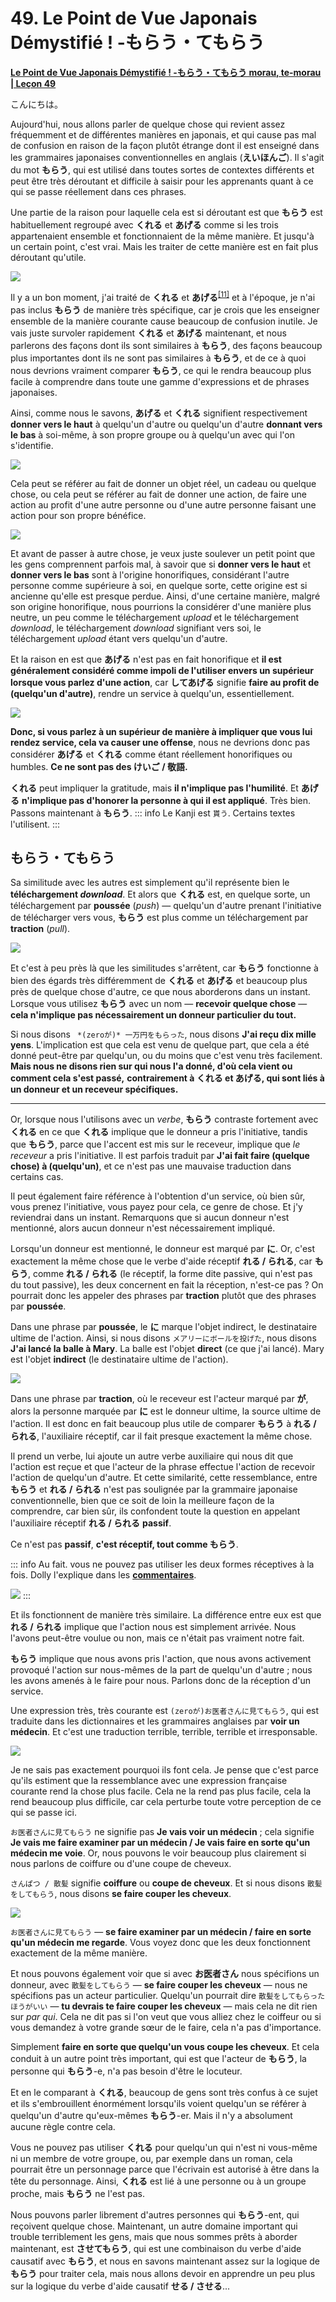 # **49. Le Point de Vue Japonais Démystifié ! -もらう・てもらう**

[**Le Point de Vue Japonais Démystifié ! -もらう・てもらう morau, te-morau | Leçon 49**](https://www.youtube.com/watch?v=CESFJaFp8FI&list=PLg9uYxuZf8x_A-vcqqyOFZu06WlhnypWj&index=51&pp=iAQB)

こんにちは。

Aujourd'hui, nous allons parler de quelque chose qui revient assez fréquemment et de différentes manières en japonais, et qui cause pas mal de confusion en raison de la façon plutôt étrange dont il est enseigné dans les grammaires japonaises conventionnelles en anglais (**えいほんご**). Il s'agit du mot **もらう**, qui est utilisé dans toutes sortes de contextes différents et peut être très déroutant et difficile à saisir pour les apprenants quant à ce qui se passe réellement dans ces phrases.

Une partie de la raison pour laquelle cela est si déroutant est que **もらう** est habituellement regroupé avec **くれる** et **あげる** comme si les trois appartenaient ensemble et fonctionnaient de la même manière. Et jusqu'à un certain point, c'est vrai. Mais les traiter de cette manière est en fait plus déroutant qu'utile.

![](../media/image852.webp)

Il y a un bon moment, j'ai traité de **くれる** et **あげる**<sup>[[11]](./11-compound-sentences-くれる-あげる-and-more-uses-of-the-て-form.md)</sup> et à l'époque, je n'ai pas inclus **もらう** de manière très spécifique, car je crois que les enseigner ensemble de la manière courante cause beaucoup de confusion inutile. Je vais juste survoler rapidement **くれる** et **あげる** maintenant, et nous parlerons des façons dont ils sont similaires à **もらう**, des façons beaucoup plus importantes dont ils ne sont pas similaires à **もらう**, et de ce à quoi nous devrions vraiment comparer **もらう**, ce qui le rendra beaucoup plus facile à comprendre dans toute une gamme d'expressions et de phrases japonaises.

Ainsi, comme nous le savons, **あげる** et **くれる** signifient respectivement **donner vers le haut** à quelqu'un d'autre ou quelqu'un d'autre **donnant vers le bas** à soi-même, à son propre groupe ou à quelqu'un avec qui l'on s'identifie.

![](../media/image1090.webp)

Cela peut se référer au fait de donner un objet réel, un cadeau ou quelque chose, ou cela peut se référer au fait de donner une action, de faire une action au profit d'une autre personne ou d'une autre personne faisant une action pour son propre bénéfice.

![](../media/image744.webp)

Et avant de passer à autre chose, je veux juste soulever un petit point que les gens comprennent parfois mal, à savoir que si **donner vers le haut** et **donner vers le bas** sont à l'origine honorifiques, considérant l'autre personne comme supérieure à soi, en quelque sorte, cette origine est si ancienne qu'elle est presque perdue. Ainsi, d'une certaine manière, malgré son origine honorifique, nous pourrions la considérer d'une manière plus neutre, un peu comme le téléchargement *upload* et le téléchargement *download*, le téléchargement *download* signifiant vers soi, le téléchargement *upload* étant vers quelqu'un d'autre.

Et la raison en est que **あげる** n'est pas en fait honorifique et **il est généralement considéré comme impoli de l'utiliser envers un supérieur lorsque vous parlez d'une action**, car **してあげる** signifie **faire au profit de (quelqu'un d'autre)**, rendre un service à quelqu'un, essentiellement.

![](../media/image693.webp)

**Donc, si vous parlez à un supérieur de manière à impliquer que vous lui rendez service, cela va causer une offense**, nous ne devrions donc pas considérer **あげる** et **くれる** comme étant réellement honorifiques ou humbles. **Ce ne sont pas des けいご / 敬語.**

**くれる** peut impliquer la gratitude, mais **il n'implique pas l'humilité**. Et **あげる** **n'implique pas d'honorer la personne à qui il est appliqué**. Très bien. Passons maintenant à **もらう**.
::: info
Le Kanji est `貰う`. Certains textes l'utilisent.
:::

## もらう・てもらう

Sa similitude avec les autres est simplement qu'il représente bien le **téléchargement *download***. Et alors que **くれる** est, en quelque sorte, un téléchargement par **poussée** (*push*) — quelqu'un d'autre prenant l'initiative de télécharger vers vous, **もらう** est plus comme un téléchargement par **traction** (*pull*).

![](../media/image1103.webp)

Et c'est à peu près là que les similitudes s'arrêtent, car **もらう** fonctionne à bien des égards très différemment de **くれる** et **あげる** et beaucoup plus près de quelque chose d'autre, ce que nous aborderons dans un instant. Lorsque vous utilisez **もらう** avec un nom — **recevoir quelque chose** — **cela n'implique pas nécessairement un donneur particulier du tout.**

Si nous disons ` *(zeroが)* 一万円をもらった`, nous disons **J'ai reçu dix mille yens**. L'implication est que cela est venu de quelque part, que cela a été donné peut-être par quelqu'un, ou du moins que c'est venu très facilement. **Mais nous ne disons rien sur qui nous l'a donné, d'où cela vient ou comment cela s'est passé,** **contrairement à くれる et あげる, qui sont liés à un donneur et un receveur spécifiques.**

---

Or, lorsque nous l'utilisons avec un *verbe*, **もらう** contraste fortement avec **くれる** en ce que **くれる** implique que le donneur a pris l'initiative, tandis que **もらう**, parce que l'accent est mis sur le receveur, implique que *le receveur* a pris l'initiative. Il est parfois traduit par **J'ai fait faire (quelque chose) à (quelqu'un)**, et ce n'est pas une mauvaise traduction dans certains cas.

Il peut également faire référence à l'obtention d'un service, où bien sûr, vous prenez l'initiative, vous payez pour cela, ce genre de chose. Et j'y reviendrai dans un instant. Remarquons que si aucun donneur n'est mentionné, alors aucun donneur n'est nécessairement impliqué.

Lorsqu'un donneur est mentionné, le donneur est marqué par **に**. Or, c'est exactement la même chose que le verbe d'aide réceptif **れる / られる**, car **もらう**, comme **れる / られる** (le réceptif, la forme dite passive, qui n'est pas du tout passive), les deux concernent en fait la réception, n'est-ce pas ? On pourrait donc les appeler des phrases par **traction** plutôt que des phrases par **poussée**.

Dans une phrase par **poussée**, le **に** marque l'objet indirect, le destinataire ultime de l'action. Ainsi, si nous disons `メアリーにボールを投げた`, nous disons **J'ai lancé la balle à Mary**. La balle est l'objet **direct** (ce que j'ai lancé). Mary est l'objet **indirect** (le destinataire ultime de l'action).

![](../media/image875.webp)

Dans une phrase par **traction**, où le receveur est l'acteur marqué par **が**, alors la personne marquée par **に** est le donneur ultime, la source ultime de l'action. Il est donc en fait beaucoup plus utile de comparer **もらう** à **れる / られる**, l'auxiliaire réceptif, car il fait presque exactement la même chose.

Il prend un verbe, lui ajoute un autre verbe auxiliaire qui nous dit que l'action est reçue et que l'acteur de la phrase effectue l'action de recevoir l'action de quelqu'un d'autre. Et cette similarité, cette ressemblance, entre **もらう** et **れる / られる** n'est pas soulignée par la grammaire japonaise conventionnelle, bien que ce soit de loin la meilleure façon de la comprendre, car bien sûr, ils confondent toute la question en appelant l'auxiliaire réceptif **れる / られる** **passif**.

Ce n'est pas **passif**, **c'est réceptif, tout comme もらう**.

::: info
Au fait. vous ne pouvez pas utiliser les deux formes réceptives à la fois. Dolly l'explique dans les [**commentaires**](https://www.youtube.com/watch?v=CESFJaFp8FI&lc=UgwTi3XYA1fzqe30n-14AaABAg.8x4VnfQdsss8x57oxMYR66&ab_channel=OrganicJapanesewithCureDolly).

![](../media/image890.webp)
:::


Et ils fonctionnent de manière très similaire. La différence entre eux est que **れる / られる** implique que l'action nous est simplement arrivée. Nous l'avons peut-être voulue ou non, mais ce n'était pas vraiment notre fait.

**もらう** implique que nous avons pris l'action, que nous avons activement provoqué l'action sur nous-mêmes de la part de quelqu'un d'autre ; nous les avons amenés à le faire pour nous. Parlons donc de la réception d'un service.

Une expression très, très courante est `(zeroが)お医者さんに見てもらう`, qui est traduite dans les dictionnaires et les grammaires anglaises par **voir un médecin**. Et c'est une traduction terrible, terrible, terrible et irresponsable.

![](../media/image1012.webp)

Je ne sais pas exactement pourquoi ils font cela. Je pense que c'est parce qu'ils estiment que la ressemblance avec une expression française courante rend la chose plus facile. Cela ne la rend pas plus facile, cela la rend beaucoup plus difficile, car cela perturbe toute votre perception de ce qui se passe ici.

`お医者さんに見てもらう` ne signifie pas **Je vais voir un médecin** ; cela signifie **Je vais me faire examiner par un médecin / Je vais faire en sorte qu'un médecin me voie**. Or, nous pouvons le voir beaucoup plus clairement si nous parlons de coiffure ou d'une coupe de cheveux.

`さんぱつ / 散髪` signifie **coiffure** ou **coupe de cheveux**. Et si nous disons `散髪をしてもらう`, nous disons **se faire couper les cheveux**.

![](../media/image417.webp)

`お医者さんに見てもらう` — **se faire examiner par un médecin / faire en sorte qu'un médecin me regarde**. Vous voyez donc que les deux fonctionnent exactement de la même manière.

Et nous pouvons également voir que si avec **お医者さん** nous spécifions un donneur, avec `散髪をしてもらう` — **se faire couper les cheveux** — nous ne spécifions pas un acteur particulier. Quelqu'un pourrait dire `散髪をしてもらったほうがいい` — **tu devrais te faire couper les cheveux** — mais cela ne dit rien sur *par qui*. Cela ne dit pas si l'on veut que vous alliez chez le coiffeur ou si vous demandez à votre grande sœur de le faire, cela n'a pas d'importance.

Simplement **faire en sorte que quelqu'un vous coupe les cheveux**. Et cela conduit à un autre point très important, qui est que l'acteur de **もらう**, la personne qui **もらう**-e, n'a pas besoin d'être le locuteur.

Et en le comparant à **くれる**, beaucoup de gens sont très confus à ce sujet et ils s'embrouillent énormément lorsqu'ils voient quelqu'un se référer à quelqu'un d'autre qu'eux-mêmes **もらう**-er. Mais il n'y a absolument aucune règle contre cela.

Vous ne pouvez pas utiliser **くれる** pour quelqu'un qui n'est ni vous-même ni un membre de votre groupe, ou, par exemple dans un roman, cela pourrait être un personnage parce que l'écrivain est autorisé à être dans la tête du personnage. Ainsi, **くれる** est lié à une personne ou à un groupe proche, mais **もらう** ne l'est pas.

Nous pouvons parler librement d'autres personnes qui **もらう**-ent, qui reçoivent quelque chose. Maintenant, un autre domaine important qui trouble terriblement les gens, mais que nous sommes prêts à aborder maintenant, est **させてもらう**, qui est une combinaison du verbe d'aide causatif avec **もらう**, et nous en savons maintenant assez sur la logique de **もらう** pour traiter cela, mais nous allons devoir en apprendre un peu plus sur la logique du verbe d'aide causatif **せる / させる**...